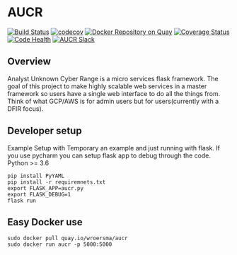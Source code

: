 # AUCR
[![Build Status](https://travis-ci.org/AUCR/AUCR.svg?branch=master)](https://travis-ci.org/AUCR/AUCR)
[![codecov](https://codecov.io/gh/AUCR/AUCR/branch/master/graph/badge.svg)](https://codecov.io/gh/AUCR/AUCR)
[![Docker Repository on Quay](https://quay.io/repository/wroersma/aucr/status "Docker Repository on Quay")](https://quay.io/repository/wroersma/aucr)
[![Coverage Status](https://coveralls.io/repos/github/AUCR/AUCR/badge.svg)](https://coveralls.io/github/AUCR/AUCR)
[![Code Health](https://landscape.io/github/AUCR/AUCR/master/landscape.svg?style=flat)](https://landscape.io/github/AUCR/AUCR/master)
[![AUCR Slack](https://slack.aucr.io/badge.svg)](https://slack.aucr.io/)


## Overview
Analyst Unknown Cyber Range is a micro services flask framework. The goal of this project to make highly scalable web services in a master framework so users have a single web interface to do all the things from. Think of what GCP/AWS is for admin users but for users(currently with a DFIR focus). 


## Developer setup
Example Setup with Temporary an example and just running with flask. If you use pycharm you can setup flask app to debug through the code. Python >= 3.6  

    pip install PyYAML
    pip install -r requiremnets.txt
    export FLASK_APP=aucr.py
    export FLASK_DEBUG=1
    flask run


## Easy Docker use
    sudo docker pull quay.io/wroersma/aucr
    sudo docker run aucr -p 5000:5000